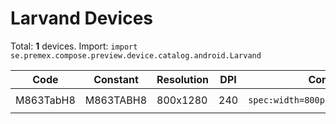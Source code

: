 # Larvand Devices

Total: **1** devices. Import: `import se.premex.compose.preview.device.catalog.android.Larvand`

| Code | Constant | Resolution | DPI | Compose Spec | Preview Usage |
|------|----------|------------|-----|-------------|---------------|
| M863TabH8 | M863TABH8 | 800x1280 | 240 | `spec:width=800px,height=1280px,dpi=240` | `@Preview(device = Larvand.M863TABH8)` |

<!-- Generated automatically. Do not edit manually. -->
